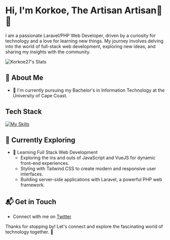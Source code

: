 # Hi, I'm Korkoe, The Artisan Artisan🐘👋

I am a passionate Laravel/PHP Web Developer, driven by a curiosity for technology and a love for learning new things. My journey involves delving into the world of full-stack web development, exploring new ideas, and sharing my insights with the community.

![Korkoe27's Stats](https://github-readme-stats.vercel.app/api?username=Korkoe27&theme=vue-dark&show_icons=true&hide_border=true&count_private=true)

## 🚀 About Me

- 🔭 I'm currently pursuing my Bachelor's in Information Technology at the University of Cape Coast.



## Tech Stack
[![My Skills](https://skillicons.dev/icons?i=js,html,css,PHP,laravel)](https://skillicons.dev)

## 🌱 Currently Exploring

- 🚀 Learning Full Stack Web Development
  - Exploring the ins and outs of JavaScript and VueJS for dynamic front-end experiences.
  - Styling with Tailwind CSS to create modern and responsive user interfaces.
  - Building server-side applications with Laravel, a powerful PHP web framework.



## 📬 Get in Touch

- Connect with me on [Twitter](https://twitter.com/mr_korkoe)

Thanks for stopping by! Let's connect and explore the fascinating world of technology together. 🚀



<!--

Here are some ideas to get you started:

- 📝 I write in-depth, long-form articles on my website [theenthusiast.dev](https://theenthusiast.dev), accumulating over 20k views within just 2 months.
- 🌐 Proud member of the [Hackernoon Blogging Fellowship](https://hackernoon.com/), contributing to the tech community.
- ✍️ Content Writer at [freeCodeCamp](https://www.freecodecamp.org/), gearing up to share valuable insights with the global coding community.

## My Articles
- [JavaScript Engine and Runtime Explained](https://www.freecodecamp.org/news/javascript-engine-and-runtime-explained/)



 ## 🏆 Achievements

- 🌟 Completed Hacktoberfest 2023 - Contributed to open-source projects and celebrated the spirit of collaboration.

- 🔭 I’m currently working on ...
- 🌱 I’m currently learning ...
- 👯 I’m looking to collaborate on ...
- 🤔 I’m looking for help with ...
- 💬 Ask me about ...
- 📫 How to reach me: ...
- 😄 Pronouns: ...
- ⚡ Fun fact: ...
-->
